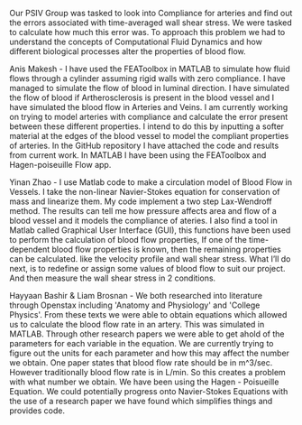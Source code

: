 Our PSIV Group was tasked to look into Compliance for arteries and find out the errors associated with time-averaged wall shear stress. We were tasked to calculate how much this error was. To approach this problem we had to understand the concepts of Computational Fluid Dynamics and how different biological processes alter the properties of blood flow. 

Anis Makesh - I have used the FEAToolbox in MATLAB to simulate how fluid flows through a cylinder assuming rigid walls with zero compliance. I have managed to simulate the flow of blood in luminal direction. I have simulated the flow of blood if Artherosclerosis is present in the blood vessel and I have simulated the blood flow in Arteries and Veins. I am currently working on trying to model arteries with compliance and calculate the error present between these different properties. I intend to do this by inputting a softer material at the edges of the blood vessel to model the compliant properties of arteries. In the GitHub repository I have attached the code and results from current work. In MATLAB I have been using the FEAToolbox and Hagen-poiseuille Flow app.

Yinan Zhao - I use Matlab code to make a circulation model of Blood Flow in Vessels. I take the non-linear Navier-Stokes equation for conservation of mass and linearize them. My code implement a two step Lax-Wendroff method. The results can tell me how pressure affects area and flow of a blood vessel and it models the compliance of ateries. I also find a tool in Matlab called Graphical User Interface (GUI), this functions have been used to perform the calculation of blood flow properties, If one of the time-dependent blood flow properties is known, then the remaining properties can be calculated. like the velocity profile and wall shear stress. What I’ll do next, is to redefine or assign some values of blood flow to suit our project. And then measure the wall shear stress in 2 conditions.

Hayyaan Bashir & Liam Brosnan - We both researched into literature through Openstax including 'Anatomy and Physiology' and 'College Physics'. From these texts we were able to obtain equations which allowed us to calculate the blood flow rate in an artery. This was simulated in MATLAB. Through other research papers we were able to get ahold of the parameters for each variable in the equation. We are currently trying to figure out the units for each parameter and how this may affect the number we obtain. One paper states that blood flow rate should be in m^3/sec. However traditionally blood flow rate is in L/min. So this creates a problem with what number we obtain. We have been using the Hagen - Poisueille Equation. We could potentially progress onto Navier-Stokes Equations with the use of a research paper we have found which simplifies things and provides code.
